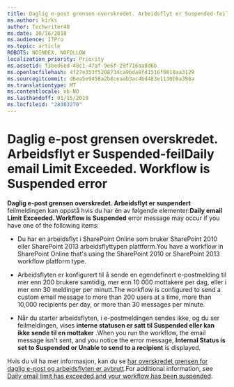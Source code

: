 ```yaml
---
title: Daglig e-post grensen overskredet. Arbeidsflyt er Suspended-feil
ms.author: kirks
author: Techwriter40
ms.date: 10/16/2018
ms.audience: ITPro
ms.topic: article
ROBOTS: NOINDEX, NOFOLLOW
localization_priority: Priority
ms.assetid: f3bed6ed-48c1-47af-9e6f-29f716aa8d6b
ms.openlocfilehash: 4f27e353f5208734ca9bda8fd1516f6818aa3129
ms.sourcegitcommit: d6ea5e9458a2b8ceaab3ac4bd483e1130b9a398a
ms.translationtype: MT
ms.contentlocale: nb-NO
ms.lasthandoff: 01/15/2019
ms.locfileid: "28303270"
---
```

# <a name="daily-email-limit-exceeded-workflow-is-suspended-error"></a><span data-ttu-id="4222c-p102">Daglig e-post grensen overskredet. Arbeidsflyt er Suspended-feil</span><span class="sxs-lookup"><span data-stu-id="4222c-p102">Daily email Limit Exceeded. Workflow is Suspended error</span></span>

 <span data-ttu-id="4222c-105">**Daglig e-post grensen overskredet. Arbeidsflyt er suspendert** feilmeldingen kan oppstå hvis du har én av følgende elementer:</span><span class="sxs-lookup"><span data-stu-id="4222c-105">**Daily email Limit Exceeded. Workflow is Suspended** error message may occur if you have one of the following items:</span></span> 
  
- <span data-ttu-id="4222c-106">Du har en arbeidsflyt i SharePoint Online som bruker SharePoint 2010 eller SharePoint 2013 arbeidsflyttypen plattform.</span><span class="sxs-lookup"><span data-stu-id="4222c-106">You have a workflow in SharePoint Online that's using the SharePoint 2010 or SharePoint 2013 workflow platform type.</span></span>
    
- <span data-ttu-id="4222c-107">Arbeidsflyten er konfigurert til å sende en egendefinert e-postmelding til mer enn 200 brukere samtidig, mer enn 10 000 mottakere per dag, eller i mer enn 30 meldinger per minutt.</span><span class="sxs-lookup"><span data-stu-id="4222c-107">The workflow is configured to send a custom email message to more than 200 users at a time, more than 10,000 recipients per day, or more than 30 messages per minute.</span></span>
    
- <span data-ttu-id="4222c-108">Når du starter arbeidsflyten, i e-postmeldingen sendes ikke, og du ser feilmeldingen, vises **interne statusen er satt til Suspended eller kan ikke sende til en mottaker** .</span><span class="sxs-lookup"><span data-stu-id="4222c-108">When you run the workflow, the email message isn't sent, and you notice the error message, **Internal Status is set to Suspended or Unable to send to a recipient** is displayed.</span></span> 
    
<span data-ttu-id="4222c-109">Hvis du vil ha mer informasjon, kan du se [har overskredet grensen for daglig e-post og arbeidsflyten er avbrutt](https://go.microsoft.com/fwlink/?Linkid=2031137).</span><span class="sxs-lookup"><span data-stu-id="4222c-109">For additional information, see [Daily email limit has exceeded and your workflow has been suspended](https://go.microsoft.com/fwlink/?Linkid=2031137).</span></span>
  
